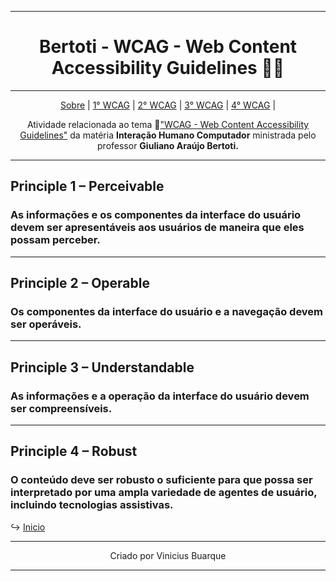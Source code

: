 <div align='center' id='top'>

---
# Bertoti - WCAG - Web Content Accessibility Guidelines 👨‍💻

---
<p>
    <a href="#sobre">Sobre</a> | 
    <a href="#1">1° WCAG</a> | 
    <a href="#2">2° WCAG</a> | 
    <a href="#3">3° WCAG</a> |
    <a href="#4">4° WCAG</a> |
</p> 

<span id='sobre'>

Atividade relacionada ao tema 🔗["WCAG - Web Content Accessibility Guidelines"](https://www.w3.org/WAI/WCAG21/quickref/) da matéria **Interação Humano Computador** ministrada pelo professor **Giuliano Araújo Bertoti.**

</div>

---

<div id="1">

## Principle 1 – Perceivable

### As informações e os componentes da interface do usuário devem ser apresentáveis ​​aos usuários de maneira que eles possam perceber.

>
>
>
</div>

---

<div id="2">

## Principle 2 – Operable

### Os componentes da interface do usuário e a navegação devem ser operáveis.

>
>
>

</div>

---

<div id="3">

## Principle 3 – Understandable

### As informações e a operação da interface do usuário devem ser compreensíveis.

>
>
>

</div>

---

<div id="4">

## Principle 4 – Robust

### O conteúdo deve ser robusto o suficiente para que possa ser interpretado por uma ampla variedade de agentes de usuário, incluindo tecnologias assistivas.

>
>
>

</div>

↪️ [Inicio](#top)

---

<div align='center'>
    <p>Criado por Vinicius Buarque</p>
</div>

---
